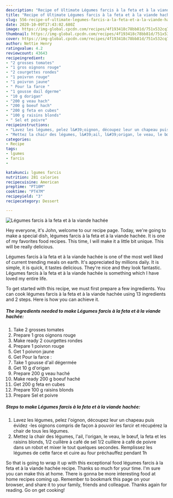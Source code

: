 ```yaml
---
description: "Recipe of Ultimate Légumes farcis à la feta et à la viande hachée"
title: "Recipe of Ultimate Légumes farcis à la feta et à la viande hachée"
slug: 556-recipe-of-ultimate-legumes-farcis-a-la-feta-et-a-la-viande-hachee
date: 2020-10-09T17:43:02.680Z
image: https://img-global.cpcdn.com/recipes/4f193418c78bb81d/751x532cq70/legumes-farcis-a-la-feta-et-a-la-viande-hachee-photo-principale-de-la-recette.jpg
thumbnail: https://img-global.cpcdn.com/recipes/4f193418c78bb81d/751x532cq70/legumes-farcis-a-la-feta-et-a-la-viande-hachee-photo-principale-de-la-recette.jpg
cover: https://img-global.cpcdn.com/recipes/4f193418c78bb81d/751x532cq70/legumes-farcis-a-la-feta-et-a-la-viande-hachee-photo-principale-de-la-recette.jpg
author: Nettie Henry
ratingvalue: 4.2
reviewcount: 43643
recipeingredient:
- "2 grosses tomates"
- "1 gros oignons rouge"
- "2 courgettes rondes"
- "1 poivron rouge"
- "1 poivron jaune"
- " Pour la farce "
- "1 gousse dail dgerme"
- "10 g dorigan"
- "200 g veau hach"
- "200 g boeuf hach"
- "200 g feta en cubes"
- "100 g raisins blonds"
- " Sel et poivre"
recipeinstructions:
- "Lavez les légumes, pelez l&#39;oignon, découpez leur un chapeau puis évidez -les oignons compris de façon à pouvoir les farcir et récupérez la chair de tous les légumes."
- "Mettez la chair des légumes, l&#39;ail, l&#39;origan, le veau, le bœuf, la feta et les raisins blonds, 1/2 cuillère à café de sel 1/2 cuillère à café de poivre dans un robot et mixer le tout quelques secondes. Remplissez les légumes de cette farce et cuire au four préchauffez pendant 1h"
categories:
- Recipe
tags:
- lgumes
- farcis
- 

katakunci: lgumes farcis  
nutrition: 281 calories
recipecuisine: American
preptime: "PT10M"
cooktime: "PT47M"
recipeyield: "3"
recipecategory: Dessert

---
```



![Légumes farcis à la feta et à la viande hachée](https://img-global.cpcdn.com/recipes/4f193418c78bb81d/751x532cq70/legumes-farcis-a-la-feta-et-a-la-viande-hachee-photo-principale-de-la-recette.jpg)

Hey everyone, it's John, welcome to our recipe page. Today, we're going to make a special dish, légumes farcis à la feta et à la viande hachée. It is one of my favorites food recipes. This time, I will make it a little bit unique. This will be really delicious.



Légumes farcis à la feta et à la viande hachée is one of the most well liked of current trending meals on earth. It's appreciated by millions daily. It is simple, it is quick, it tastes delicious. They're nice and they look fantastic. Légumes farcis à la feta et à la viande hachée is something which I have loved my entire life.


To get started with this recipe, we must first prepare a few ingredients. You can cook légumes farcis à la feta et à la viande hachée using 13 ingredients and 2 steps. Here is how you can achieve it.

<!--inarticleads1-->

##### The ingredients needed to make Légumes farcis à la feta et à la viande hachée:

1. Take 2 grosses tomates
1. Prepare 1 gros oignons rouge
1. Make ready 2 courgettes rondes
1. Prepare 1 poivron rouge
1. Get 1 poivron jaune
1. Get  Pour la farce :
1. Take 1 gousse d&#39;ail dégermée
1. Get 10 g d&#39;origan
1. Prepare 200 g veau haché
1. Make ready 200 g boeuf haché
1. Get 200 g feta en cubes
1. Prepare 100 g raisins blonds
1. Prepare  Sel et poivre




<!--inarticleads2-->

##### Steps to make Légumes farcis à la feta et à la viande hachée:

1. Lavez les légumes, pelez l&#39;oignon, découpez leur un chapeau puis évidez -les oignons compris de façon à pouvoir les farcir et récupérez la chair de tous les légumes.
1. Mettez la chair des légumes, l&#39;ail, l&#39;origan, le veau, le bœuf, la feta et les raisins blonds, 1/2 cuillère à café de sel 1/2 cuillère à café de poivre dans un robot et mixer le tout quelques secondes. Remplissez les légumes de cette farce et cuire au four préchauffez pendant 1h




So that is going to wrap it up with this exceptional food légumes farcis à la feta et à la viande hachée recipe. Thanks so much for your time. I'm sure you can make this at home. There is gonna be more interesting food at home recipes coming up. Remember to bookmark this page on your browser, and share it to your family, friends and colleague. Thanks again for reading. Go on get cooking!
